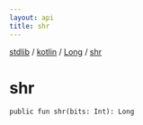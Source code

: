 ```yaml
---
layout: api
title: shr
---
```

[stdlib](../../index.html) / [kotlin](../index.html) / [Long](index.html) / [shr](shr.html)

# shr

```
public fun shr(bits: Int): Long
```
